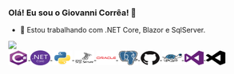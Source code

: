 ### Olá! Eu sou o Giovanni Corrêa! 👋


- 🔭 Estou trabalhando com .NET Core, Blazor e SqlServer.


<div>
  <a href="https://github.com/giovannircorrea">
  <img height="180em" src="https://github-readme-stats.vercel.app/api?username=giovannircorrea&show_icons=true&theme=clear&include_all_commits=true&count_private=true"/>
 <!-- <img height="180em" src="https://github-readme-stats.vercel.app/api/top-langs/?username=giovannircorrea&layout=compact&langs_count=7&theme=highcontrast"/>-->
</div>
  <div style="display: inline_block;">
  <img align="center" alt="GIO--Csharp" height="30" width="40" src="https://raw.githubusercontent.com/devicons/devicon/master/icons/csharp/csharp-original.svg">
  <img align="center" alt="GIO--NetCore" height="30" width="40" src="https://raw.githubusercontent.com/devicons/devicon/master/icons/dotnetcore/dotnetcore-original.svg">
  <img align="center" alt="GIO--Python" height="30" width="40" src="https://raw.githubusercontent.com/devicons/devicon/master/icons/python/python-original.svg">
 
  <img align="center" alt="GIO--Sqlserver" height="30" width="40"       src="https://raw.githubusercontent.com/devicons/devicon/master/icons/microsoftsqlserver/microsoftsqlserver-plain-wordmark.svg">
  <img align="center" alt="GIO--Oracle" height="30" width="40" src="https://raw.githubusercontent.com/devicons/devicon/master/icons/oracle/oracle-original.svg">
  <img align="center" alt="GIO--Postgres" height="30" width="40" src="https://raw.githubusercontent.com/devicons/devicon/master/icons/postgresql/postgresql-original.svg">

  <img align="center" alt="GIO--Github" height="30" width="40" src="https://raw.githubusercontent.com/devicons/devicon/master/icons/github/github-original.svg">
   <img align="center" alt="GIO--Tortoise" height="30" width="40" src="https://raw.githubusercontent.com/devicons/devicon/master/icons/tortoisegit/tortoisegit-original.svg">
   <!--<img align="center" alt="GIO--Jenkins" height="30" width="40" src="https://raw.githubusercontent.com/devicons/devicon/master/icons/jenkins/jenkins-original.svg">-->
 <img align="center" alt="GIO-Visualstudio" height="30" width="40" src="https://raw.githubusercontent.com/devicons/devicon/master/icons/visualstudio/visualstudio-plain.svg">
  <img align="center" alt="GIO-vscode" height="30" width="40" src="https://raw.githubusercontent.com/devicons/devicon/master/icons/vscode/vscode-plain.svg">

  <!-- <img align="center" alt="GIO--Js" height="30" width="40" src="https://raw.githubusercontent.com/devicons/devicon/master/icons/javascript/javascript-plain.svg">
  <img align="center" alt="GIO--HTML" height="30" width="40" src="https://raw.githubusercontent.com/devicons/devicon/master/icons/html5/html5-original.svg">
  <img align="center" alt="GIO--CSS" height="30" width="40" src="https://raw.githubusercontent.com/devicons/devicon/master/icons/css3/css3-original.svg">
  <img align="center" alt="GIO--Bootstrap" height="30" width="40" src="https://raw.githubusercontent.com/devicons/devicon/master/icons/bootstrap/bootstrap-plain.svg">
  <img align="center" alt="GIO--Jquery" height="30" width="40" src="https://raw.githubusercontent.com/devicons/devicon/master/icons/jquery/jquery-original-wordmark.svg">
  -->
</div>
<br>


